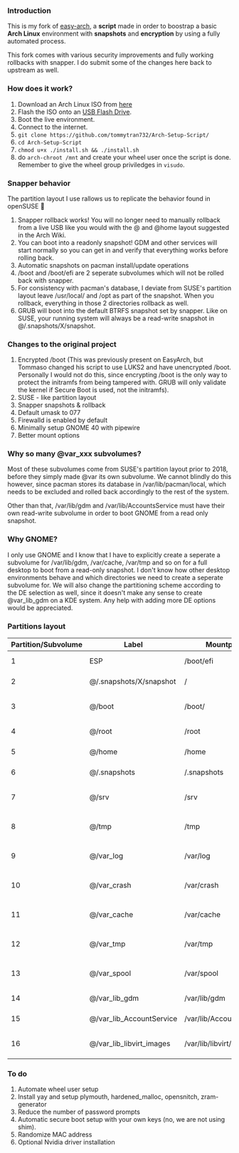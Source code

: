 ### Introduction
This is my fork of [easy-arch](https://github.com/classy-giraffe/easy-arch), a **script** made in order to boostrap a basic **Arch Linux** environment with **snapshots** and **encryption** by using a fully automated process.

This fork comes with various security improvements and fully working rollbacks with snapper. I do submit some of the changes here back to upstream as well.

### How does it work?
1. Download an Arch Linux ISO from [here](https://archlinux.org/download/)
2. Flash the ISO onto an [USB Flash Drive](https://wiki.archlinux.org/index.php/USB_flash_installation_medium).
3. Boot the live environment.
4. Connect to the internet.
5. `git clone https://github.com/tommytran732/Arch-Setup-Script/`
6. `cd Arch-Setup-Script`
7. `chmod u+x ./install.sh && ./install.sh`
8. do `arch-chroot /mnt` and create your wheel user once the script is done. Remember to give the wheel group priviledges in `visudo`.

### Snapper behavior
The partition layout I use rallows us to replicate the behavior found in openSUSE 🦎
1. Snapper rollback <number> works! You will no longer need to manually rollback from a live USB like you would with the @ and @home layout suggested in the Arch Wiki.
2. You can boot into a readonly snapshot! GDM and other services will start normally so you can get in and verify that everything works before rolling back.
3. Automatic snapshots on pacman install/update operations
4. /boot and /boot/efi are 2 seperate subvolumes which will not be rolled back with snapper.
5. For consistency with pacman's database, I deviate from SUSE's partition layout leave /usr/local/ and /opt as part of the snapshot. When you rollback, everything in those 2 directories rollback as well.
6. GRUB will boot into the default BTRFS snapshot set by snapper. Like on SUSE, your running system will always be a read-write snapshot in @/.snapshots/X/snapshot. 

### Changes to the original project
1. Encrypted /boot (This was previously present on EasyArch, but Tommaso changed his script to use LUKS2 and have unencrypted /boot. Personally I would not do this, since encrypting /boot is the only way to protect the initramfs from being tampered with. GRUB will only validate the kernel if Secure Boot is used, not the initramfs).
2. SUSE - like partition layout
3. Snapper snapshots & rollback
4. Default umask to 077
5. Firewalld is enabled by default
6. Minimally setup GNOME 40 with pipewire
7. Better mount options

### Why so many @var_xxx subvolumes?
Most of these subvolumes come from SUSE's partition layout prior to 2018, before they simply made @var its own subvolume. We cannot blindly do this however, since pacman 
stores its database in /var/lib/pacman/local, which needs to be excluded and rolled back accordingly to the rest of the system.

Other than that, /var/lib/gdm and /var/lib/AccountsService must have their own read-write subvolume in order to boot GNOME from a read only snapshot.

### Why GNOME?
I only use GNOME and I know that I have to explicitly create a seperate a subvolume for /var/lib/gdm, /var/cache, /var/tmp and so on for a full desktop to boot from a read-only snapshot. I don't know how other desktop environments behave and which directories we need to create a seperate subvolume for. We will also change the partitioning scheme according to the DE selection as well, since it doesn't make any sense to create @var_lib_gdm on a KDE system. Any help with adding more DE options would be appreciated.

### Partitions layout 

| Partition/Subvolume | Label                        | Mountpoint               | Notes                       |
|---------------------|------------------------------|--------------------------|-----------------------------|
| 1                   | ESP                          | /boot/efi                | Unencrypted FAT32           |
| 2                   | @/.snapshots/X/snapshot      | /                        | Encrypted BTRFS             |
| 3                   | @/boot                       | /boot/                   | Encrypted BTRFS (nodatacow) |
| 4                   | @/root                       | /root                    | Encrypted BTRFS             |
| 5                   | @/home                       | /home                    | Encrypted BTRFS             |
| 6                   | @/.snapshots                 | /.snapshots              | Encrypted BTRFS             |
| 7                   | @/srv                        | /srv                     | Encrypted BTRFS (nodatacow) |
| 8                   | @/tmp                        | /tmp                     | Encrypted BTRFS (nodatacow) |
| 9                   | @/var_log                    | /var/log                 | Encrypted BTRFS (nodatacow) |
| 10                  | @/var_crash                  | /var/crash               | Encrypted BTRFS (nodatacow) |
| 11                  | @/var_cache                  | /var/cache               | Encrypted BTRFS (nodatacow) |
| 12                  | @/var_tmp                    | /var/tmp                 | Encrypted BTRFS (nodatacow) |
| 13                  | @/var_spool                  | /var/spool               | Encrypted BTRFS (nodatacow) |
| 14                  | @/var_lib_gdm                | /var/lib/gdm             | Encrypted BTRFS             |
| 15                  | @/var_lib_AccountService     | /var/lib/AccountsService | Encrypted BTRFS             |
| 16                  | @/var_lib_libvirt_images     | /var/lib/libvirt/images  | Encrypted BTRFS (nodatacow) |

### To do
1. Automate wheel user setup
2. Install yay and setup plymouth, hardened_malloc, opensnitch, zram-generator
3. Reduce the number of password prompts
4. Automatic secure boot setup with your own keys (no, we are not using shim).
5. Randomize MAC address
6. Optional Nvidia driver installation 
